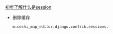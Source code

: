 [初步了解什么是session](https://blog.csdn.net/Lovehanxiaoyan/article/details/86518767?spm=1001.2101.3001.6650.1&utm_medium=distribute.pc_relevant.none-task-blog-2%7Edefault%7ECTRLIST%7Edefault-1-86518767-blog-109079779.pc_relevant_default&depth_1-utm_source=distribute.pc_relevant.none-task-blog-2%7Edefault%7ECTRLIST%7Edefault-1-86518767-blog-109079779.pc_relevant_default&utm_relevant_index=2)

- 删除缓存

  ```python
  m:ceshi_map_editor:django.contrib.sessions.
  ```

  